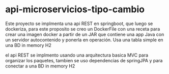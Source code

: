 # api-microservicios-tipo-cambio

Este proyecto se implmenta una api REST en springboot, que luego se dockeriza, para este proposito se creo un DockerFile con una receta para crear una imagen docker a partir de un JAR que contiene una app Java con un servidor autocontenido y ponerla en operación. 
Usa una tabla simple en una  BD in memory H2 


el api REST se implmento usando una arquitectura basica MVC para organizar los paquetes, 
tambien se uso dependencias de springJPA y para conectar a una BD in memory H2 



